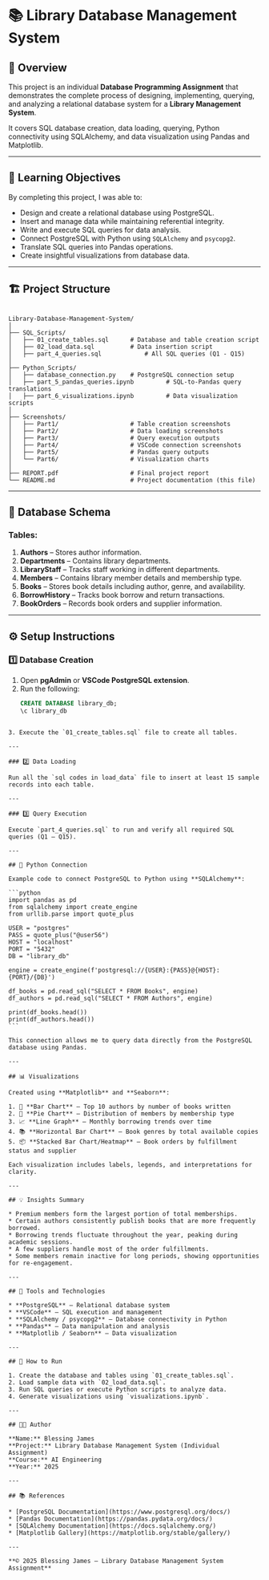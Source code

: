 
# 📚 Library Database Management System

## 📖 Overview
This project is an individual **Database Programming Assignment** that demonstrates the complete process of designing, implementing, querying, and analyzing a relational database system for a **Library Management System**.

It covers SQL database creation, data loading, querying, Python connectivity using SQLAlchemy, and data visualization using Pandas and Matplotlib.

---

## 🎯 Learning Objectives
By completing this project, I was able to:
- Design and create a relational database using PostgreSQL.
- Insert and manage data while maintaining referential integrity.
- Write and execute SQL queries for data analysis.
- Connect PostgreSQL with Python using `SQLAlchemy` and `psycopg2`.
- Translate SQL queries into Pandas operations.
- Create insightful visualizations from database data.

---

## 🏗️ Project Structure

```

Library-Database-Management-System/
│
├── SQL_Scripts/
│   ├── 01_create_tables.sql      # Database and table creation script
│   ├── 02_load_data.sql          # Data insertion script
│   ├── part_4_queries.sql            # All SQL queries (Q1 - Q15)
│
├── Python_Scripts/
│   ├── database_connection.py    # PostgreSQL connection setup
│   ├── part_5_pandas_queries.ipynb         # SQL-to-Pandas query translations
│   ├── part_6_visualizations.ipynb         # Data visualization scripts
│
├── Screenshots/
│   ├── Part1/                    # Table creation screenshots
│   ├── Part2/                    # Data loading screenshots
│   ├── Part3/                    # Query execution outputs
│   ├── Part4/                    # VSCode connection screenshots
│   ├── Part5/                    # Pandas query outputs
│   └── Part6/                    # Visualization charts
│
├── REPORT.pdf                    # Final project report
└── README.md                     # Project documentation (this file)

````

---

## 🧱 Database Schema

### Tables:
1. **Authors** – Stores author information.  
2. **Departments** – Contains library departments.  
3. **LibraryStaff** – Tracks staff working in different departments.  
4. **Members** – Contains library member details and membership type.  
5. **Books** – Stores book details including author, genre, and availability.  
6. **BorrowHistory** – Tracks book borrow and return transactions.  
7. **BookOrders** – Records book orders and supplier information.

---

## ⚙️ Setup Instructions

### 1️⃣ Database Creation
1. Open **pgAdmin** or **VSCode PostgreSQL extension**.  
2. Run the following:
   ```sql
   CREATE DATABASE library_db;
   \c library_db
````

3. Execute the `01_create_tables.sql` file to create all tables.

---

### 2️⃣ Data Loading

Run all the `sql codes in load_data` file to insert at least 15 sample records into each table.

---

### 3️⃣ Query Execution

Execute `part_4_queries.sql` to run and verify all required SQL queries (Q1 – Q15).

---

## 🐍 Python Connection

Example code to connect PostgreSQL to Python using **SQLAlchemy**:

```python
import pandas as pd
from sqlalchemy import create_engine
from urllib.parse import quote_plus

USER = "postgres"
PASS = quote_plus("@user56") 
HOST = "localhost"
PORT = "5432"
DB = "library_db"

engine = create_engine(f'postgresql://{USER}:{PASS}@{HOST}:{PORT}/{DB}')

df_books = pd.read_sql("SELECT * FROM Books", engine)
df_authors = pd.read_sql("SELECT * FROM Authors", engine)

print(df_books.head())
print(df_authors.head())
```

This connection allows me to query data directly from the PostgreSQL database using Pandas.

---

## 📊 Visualizations

Created using **Matplotlib** and **Seaborn**:

1. 📘 **Bar Chart** – Top 10 authors by number of books written
2. 👥 **Pie Chart** – Distribution of members by membership type
3. 📈 **Line Graph** – Monthly borrowing trends over time
4. 📚 **Horizontal Bar Chart** – Book genres by total available copies
5. 📦 **Stacked Bar Chart/Heatmap** – Book orders by fulfillment status and supplier

Each visualization includes labels, legends, and interpretations for clarity.

---

## 💡 Insights Summary

* Premium members form the largest portion of total memberships.
* Certain authors consistently publish books that are more frequently borrowed.
* Borrowing trends fluctuate throughout the year, peaking during academic sessions.
* A few suppliers handle most of the order fulfillments.
* Some members remain inactive for long periods, showing opportunities for re-engagement.

---

## 🧩 Tools and Technologies

* **PostgreSQL** – Relational database system
* **VSCode** – SQL execution and management
* **SQLAlchemy / psycopg2** – Database connectivity in Python
* **Pandas** – Data manipulation and analysis
* **Matplotlib / Seaborn** – Data visualization

---

## 🚀 How to Run

1. Create the database and tables using `01_create_tables.sql`.
2. Load sample data with `02_load_data.sql`.
3. Run SQL queries or execute Python scripts to analyze data.
4. Generate visualizations using `visualizations.ipynb`.

---

## 👩‍💻 Author

**Name:** Blessing James
**Project:** Library Database Management System (Individual Assignment)
**Course:** AI Engineering
**Year:** 2025

---

## 📚 References

* [PostgreSQL Documentation](https://www.postgresql.org/docs/)
* [Pandas Documentation](https://pandas.pydata.org/docs/)
* [SQLAlchemy Documentation](https://docs.sqlalchemy.org/)
* [Matplotlib Gallery](https://matplotlib.org/stable/gallery/)

---

**© 2025 Blessing James – Library Database Management System Assignment**


